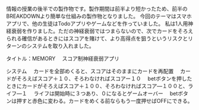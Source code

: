 情報の授業の後半での製作物です。製作期間は前半より短かったため、前半のBREAKDOWNより簡単な仕組みの製作物となりました。
今回のテーマはスマホアプリで、他の生徒はTodoアプリやゲームなどを作っていました。
私は1人用神経衰弱を作りました。ただの神経衰弱ではつまらないので、次でカードをそろえられる確信があるときにはスコアを賭けて、より高得点を狙うというリスクとリターンのシステムを取り入れました。

タイトル：MEMORY
　スコア制神経衰弱アプリ


システム
　カードを全部めくると、スコアはそのままにカードを再配置
　カードがそろえばスコア＋１０、そろわなければスコアー１０
　betボタンを押したときにカードがそろえばスコア＋１００、そろわなければスコア―１００と、ライフ―１
　ライフは開始時に３つあり、０になるとゲームオーバー
　betボタンは押すと赤色に変わる。カードをめくる前ならもう一度押せばOFFにできる。
　　
